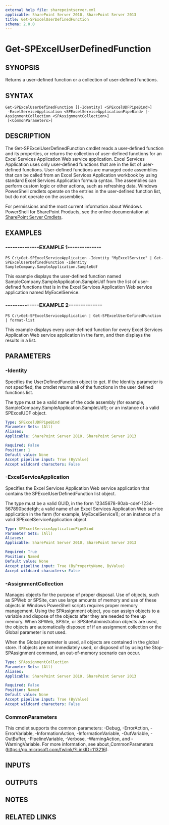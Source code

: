 ```yaml
---
external help file: sharepointserver.xml
applicable: SharePoint Server 2010, SharePoint Server 2013
title: Get-SPExcelUserDefinedFunction
schema: 2.0.0
---
```


# Get-SPExcelUserDefinedFunction

## SYNOPSIS
Returns a user-defined function or a collection of user-defined functions.

## SYNTAX

```
Get-SPExcelUserDefinedFunction [[-Identity] <SPExcelUDFPipeBind>]
 -ExcelServiceApplication <SPExcelServiceApplicationPipeBind> [-AssignmentCollection <SPAssignmentCollection>]
 [<CommonParameters>]
```

## DESCRIPTION
The Get-SPExcelUserDefinedFunction cmdlet reads a user-defined function and its properties, or returns the collection of user-defined functions for an Excel Services Application Web service application. 
Excel Services Application uses only user-defined functions that are in the list of user-defined functions.
User-defined functions are managed code assemblies that can be called from an Excel Services Application workbook by using standard Excel Services Application formula syntax.
The assemblies can perform custom logic or other actions, such as refreshing data.
Windows PowerShell cmdlets operate on the entries in the user-defined function list, but do not operate on the assemblies.

For permissions and the most current information about Windows PowerShell for SharePoint Products, see the online documentation at [SharePoint Server Cmdlets](https://docs.microsoft.com/powershell/sharepoint/sharepoint-server/sharepoint-server-cmdlets).

## EXAMPLES

### --------------EXAMPLE 1-------------- 
```
PS C:\>Get-SPExcelServiceApplication -Identity "MyExcelService" | Get-SPExcelUserDefinedFunction -Identity SampleCompany.SampleApplication.SampleUdf
```

This example displays the user-defined function named SampleCompany.SampleApplication.SampleUdf from the list of user-defined functions that is in the Excel Services Application Web service application named MyExcelService.

### --------------EXAMPLE 2-------------- 
```
PS C:\>Get-SPExcelServiceApplication | Get-SPExcelUserDefinedFunction | format-list
```

This example displays every user-defined function for every Excel Services Application Web service application in the farm, and then displays the results in a list.

## PARAMETERS

### -Identity
Specifies the UserDefinedFunction object to get.
If the Identity parameter is not specified, the cmdlet returns all of the functions in the user defined functions list.

The type must be a valid name of the code assembly (for example, SampleCompany.SampleApplication.SampleUdf); or an instance of a valid SPExcelUDF object.

```yaml
Type: SPExcelUDFPipeBind
Parameter Sets: (All)
Aliases: 
Applicable: SharePoint Server 2010, SharePoint Server 2013

Required: False
Position: 1
Default value: None
Accept pipeline input: True (ByValue)
Accept wildcard characters: False
```

### -ExcelServiceApplication
Specifies the Excel Services Application Web service application that contains the SPExcelUserDefinedFunction list object.

The type must be a valid GUID, in the form 12345678-90ab-cdef-1234-567890bcdefgh; a valid name of an Excel Services Application Web service application in the farm (for example, MyExcelService1); or an instance of a valid SPExcelServiceApplication object.

```yaml
Type: SPExcelServiceApplicationPipeBind
Parameter Sets: (All)
Aliases: 
Applicable: SharePoint Server 2010, SharePoint Server 2013

Required: True
Position: Named
Default value: None
Accept pipeline input: True (ByPropertyName, ByValue)
Accept wildcard characters: False
```

### -AssignmentCollection
Manages objects for the purpose of proper disposal.
Use of objects, such as SPWeb or SPSite, can use large amounts of memory and use of these objects in Windows PowerShell scripts requires proper memory management.
Using the SPAssignment object, you can assign objects to a variable and dispose of the objects after they are needed to free up memory.
When SPWeb, SPSite, or SPSiteAdministration objects are used, the objects are automatically disposed of if an assignment collection or the Global parameter is not used.

When the Global parameter is used, all objects are contained in the global store.
If objects are not immediately used, or disposed of by using the Stop-SPAssignment command, an out-of-memory scenario can occur.

```yaml
Type: SPAssignmentCollection
Parameter Sets: (All)
Aliases: 
Applicable: SharePoint Server 2010, SharePoint Server 2013

Required: False
Position: Named
Default value: None
Accept pipeline input: True (ByValue)
Accept wildcard characters: False
```

### CommonParameters
This cmdlet supports the common parameters: -Debug, -ErrorAction, -ErrorVariable, -InformationAction, -InformationVariable, -OutVariable, -OutBuffer, -PipelineVariable, -Verbose, -WarningAction, and -WarningVariable. For more information, see about_CommonParameters (https://go.microsoft.com/fwlink/?LinkID=113216).

## INPUTS

## OUTPUTS

## NOTES

## RELATED LINKS

